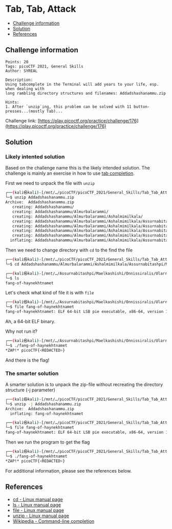# Tab, Tab, Attack

- [Challenge information](#challenge-information)
- [Solution](#solution)
- [References](#references)

## Challenge information
```
Points: 20
Tags: picoCTF 2021, General Skills
Author: SYREAL

Description:
Using tabcomplete in the Terminal will add years to your life, esp. when dealing with 
long rambling directory structures and filenames: Addadshashanammu.zip
 
Hints:
1. After `unzip`ing, this problem can be solved with 11 button-presses...(mostly Tab)...
```
Challenge link: [https://play.picoctf.org/practice/challenge/176](https://play.picoctf.org/practice/challenge/176)

## Solution

### Likely intented solution

Based on the challenge name this is the likely intended solution. The challenge is mainly an exercise in how to use [tab completion](https://en.wikipedia.org/wiki/Command-line_completion).

First we need to unpack the file with `unzip`
```bash
┌──(kali㉿kali)-[/mnt/…/picoCTF/picoCTF_2021/General_Skills/Tab_Tab_Attack]
└─$ unzip Addadshashanammu.zip 
Archive:  Addadshashanammu.zip
   creating: Addadshashanammu/
   creating: Addadshashanammu/Almurbalarammi/
   creating: Addadshashanammu/Almurbalarammi/Ashalmimilkala/
   creating: Addadshashanammu/Almurbalarammi/Ashalmimilkala/Assurnabitashpi/
   creating: Addadshashanammu/Almurbalarammi/Ashalmimilkala/Assurnabitashpi/Maelkashishi/
   creating: Addadshashanammu/Almurbalarammi/Ashalmimilkala/Assurnabitashpi/Maelkashishi/Onnissiralis/
   creating: Addadshashanammu/Almurbalarammi/Ashalmimilkala/Assurnabitashpi/Maelkashishi/Onnissiralis/Ularradallaku/
  inflating: Addadshashanammu/Almurbalarammi/Ashalmimilkala/Assurnabitashpi/Maelkashishi/Onnissiralis/Ularradallaku/fang-of-haynekhtnamet  
```

Then we need to change directory with `cd` to the find the file
```bash
┌──(kali㉿kali)-[/mnt/…/picoCTF/picoCTF_2021/General_Skills/Tab_Tab_Attack]
└─$ cd Addadshashanammu/Almurbalarammi/Ashalmimilkala/Assurnabitashpi/Maelkashishi/Onnissiralis/Ularradallaku 

┌──(kali㉿kali)-[/mnt/…/Assurnabitashpi/Maelkashishi/Onnissiralis/Ularradallaku]
└─$ ls
fang-of-haynekhtnamet
```

Let's check what kind of file it is with `file`
```bash
┌──(kali㉿kali)-[/mnt/…/Assurnabitashpi/Maelkashishi/Onnissiralis/Ularradallaku]
└─$ file fang-of-haynekhtnamet 
fang-of-haynekhtnamet: ELF 64-bit LSB pie executable, x86-64, version 1 (SYSV), dynamically linked, interpreter /lib64/ld-linux-x86-64.so.2, for GNU/Linux 3.2.0, BuildID[sha1]=fcea24fb5379795a123bb860267d815e889a6d23, not stripped
```

Ah, a 64-bit ELF binary.

Why not run it?
```bash
┌──(kali㉿kali)-[/mnt/…/Assurnabitashpi/Maelkashishi/Onnissiralis/Ularradallaku]
└─$ ./fang-of-haynekhtnamet                                                                                  
*ZAP!* picoCTF{<REDACTED>}
```

And there is the flag!

### The smarter solution

A smarter solution is to unpack the zip-file without recreating the directory structure (-j parameter)
```bash
┌──(kali㉿kali)-[/mnt/…/picoCTF/picoCTF_2021/General_Skills/Tab_Tab_Attack]
└─$ unzip -j Addadshashanammu.zip 
Archive:  Addadshashanammu.zip
  inflating: fang-of-haynekhtnamet

┌──(kali㉿kali)-[/mnt/…/picoCTF/picoCTF_2021/General_Skills/Tab_Tab_Attack]
└─$ file fang-of-haynekhtnamet                                  
fang-of-haynekhtnamet: ELF 64-bit LSB pie executable, x86-64, version 1 (SYSV), dynamically linked, interpreter /lib64/ld-linux-x86-64.so.2, for GNU/Linux 3.2.0, BuildID[sha1]=fcea24fb5379795a123bb860267d815e889a6d23, not stripped
```

Then we run the program to get the flag
```bash
┌──(kali㉿kali)-[/mnt/…/picoCTF/picoCTF_2021/General_Skills/Tab_Tab_Attack]
└─$ ./fang-of-haynekhtnamet 
*ZAP!* picoCTF{<REDACTED>}
```

For additional information, please see the references below.

## References

- [cd - Linux manual page](https://man7.org/linux/man-pages/man1/cd.1p.html)
- [ls - Linux manual page](https://man7.org/linux/man-pages/man1/ls.1.html)
- [file - Linux manual page](https://man7.org/linux/man-pages/man1/file.1.html)
- [unzip - Linux manual page](https://linux.die.net/man/1/unzip)
- [Wikipedia - Command-line completion](https://en.wikipedia.org/wiki/Command-line_completion)
